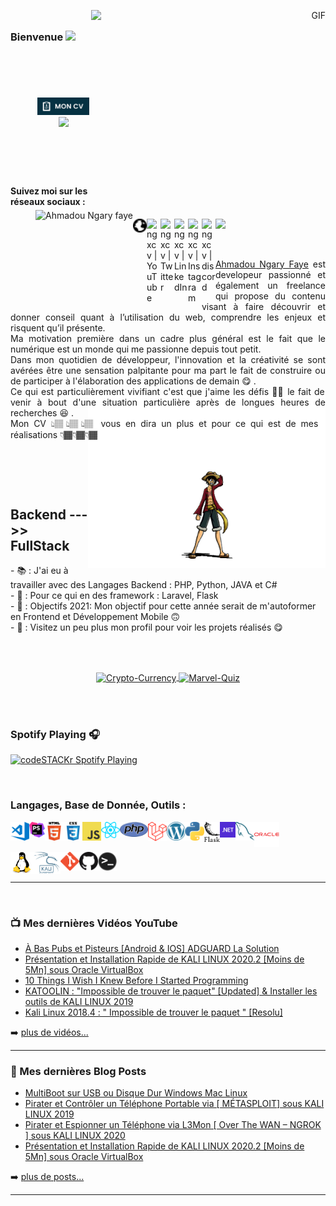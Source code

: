 <h3 align="left">
 Bienvenue <img src="https://media.giphy.com/media/hvRJCLFzcasrR4ia7z/giphy.gif" width="25px" />
</h3>
<br />
<p align="right">
    <img style="margin-top:-100px; " align="right" alt="GIF" src="https://github.com/abhisheknaiidu/abhisheknaiidu/blob/master/code.gif?raw=true" width="375px" height="320px" />
</p>
<p align="center" style="padding:40px;">
<a href="http://ngxcv.com" title="Visiter mon site web" target="_blank"  ><img align="left" alt="Ahmadou Ngary faye" height="28" src="https://i.ibb.co/JjJ0w2v/brand.png"/></a>
<a target="_blank" title="Voir mon CV" href="resume/cv.pdf"><img src="icons/cv.png" height="28" /></a> 
<a target="_blank"  href="mailto:ngaryfaye95@gmail.com"><img src="https://img.shields.io/badge/-Gmail-D14836?style=for-the-badge&logo=Gmail&logoColor=white" /></a>
</p>
<br />
<p align="left">
<h4>Suivez moi sur les réseaux sociaux : </h4>

[<img align="left" alt="ngxcv.com" width="22px" src="https://raw.githubusercontent.com/iconic/open-iconic/master/svg/globe.svg" />][website]
[<img align="left" alt="ngxcv | YouTube" width="22px" src="https://cdn.jsdelivr.net/npm/simple-icons@v3/icons/youtube.svg" />][youtube]
[<img align="left" alt="ngxcv | Twitter" width="22px" src="https://cdn.jsdelivr.net/npm/simple-icons@v3/icons/twitter.svg" />][twitter]
[<img align="left" alt="ngxcv | LinkedIn" width="22px" src="https://cdn.jsdelivr.net/npm/simple-icons@v3/icons/linkedin.svg" />][linkedin]
[<img align="left" alt="ngxcv | Instagram" width="22px" src="https://cdn.jsdelivr.net/npm/simple-icons@v3/icons/instagram.svg" />][instagram]
[<img align="left" alt="ngxcv | discord" width="22px" src="https://cdn.jsdelivr.net/npm/simple-icons@v3/icons/discord.svg" />][discord]

![](https://visitor-badge.glitch.me/badge?page_id=ng-xcv.ng-xcv)

</p>

<br />

<p align="left" style="height:320px; text-align:justify">
  <a href="https://twitter.com/ng__xcv">Ahmadou Ngary Faye</a> est developeur passionné et également un freelance qui propose du contenu visant à faire découvrir et donner conseil quant à l’utilisation du web, comprendre les enjeux et risquent qu’il présente. <br />
  Ma motivation première dans un cadre plus général est le fait que le numérique est un monde qui me passionne depuis tout petit. <br />
  Dans mon quotidien de développeur, l'innovation et la créativité se sont avérées être une sensation palpitante pour ma part le fait de construire ou de participer à l'élaboration des applications de demain 😋 .<br />
  Ce qui est particulièrement vivifiant c'est que j'aime les défis 💪🏾 le fait de venir à bout d'une situation particulière après de longues heures de recherches 😆 .<br />
  Mon CV 👆🏽👆🏽👆🏽 vous en dira un plus et pour ce qui est de mes réalisations  👇🏾👇🏾👇🏾
</p>
<p>
<img  src="gif/luffy.gif" align="right" width="380px" style="margin-top:-115px" alt="OnePiece_Luffy" />
<br />
<br />
<p align="left">
<h2>  Backend --->> FullStack </h2>
- 📚   : J'ai eu à travailler avec des Langages Backend : PHP, Python, JAVA et C# <br />
- 🔖   : Pour ce qui en des framework : Laravel, Flask <br />
- 🥅   : Objectifs 2021: Mon objectif pour cette année serait de m'autoformer 
  en Frontend et Développement Mobile 🙃 <br />
- 👀   : Visitez un peu plus mon profil pour voir les projets réalisés 😋 
</p>
</p>
<br />
<br />

<p align="center">
  <a href="https://github.com/ng-xcv/Crypto-Currency">
    <img align="center" alt="Crypto-Currency" src="https://github-readme-stats.vercel.app/api/pin/?username=ng-xcv&repo=Crypto-Currency&theme=dark&border_radius=10" />
  </a>
  <a href="https://github.com/ng-xcv/Marvel-Quiz">
    <img align="center" alt="Marvel-Quiz" src="https://github-readme-stats.vercel.app/api/pin/?username=ng-xcv&repo=Marvel-Quiz&border_radius=10" />
  </a>
</p>

<br />
<br />

### Spotify Playing 🎧

[<img src="https://now-playing-codestackr.vercel.app/api/spotify-playing" alt="codeSTACKr Spotify Playing" width="350" />](https://open.spotify.com/user/swyqyimdc12jajde4vpwd2x1b)

<br/>

<h3 align="left">Langages, Base de Donnée, Outils :</h3>

<p align="right">
<img align="left" alt="Visual Studio Code" width="30px" src="https://raw.githubusercontent.com/github/explore/80688e429a7d4ef2fca1e82350fe8e3517d3494d/topics/visual-studio-code/visual-studio-code.png" />

<img align="left" alt="phpstorm" width="25px"  src="icons/phpstorm.svg" />

<img align="left" alt="HTML5" width="30px" src="https://raw.githubusercontent.com/github/explore/80688e429a7d4ef2fca1e82350fe8e3517d3494d/topics/html/html.png" />

<img align="left" alt="CSS3" width="30px" src="https://raw.githubusercontent.com/github/explore/80688e429a7d4ef2fca1e82350fe8e3517d3494d/topics/css/css.png" />

<img align="left" alt="JavaScript" width="30px" src="https://raw.githubusercontent.com/github/explore/80688e429a7d4ef2fca1e82350fe8e3517d3494d/topics/javascript/javascript.png" />

<img align="left" alt="React"  width="30px" src="icons/react.png" />

<img align="left" alt="Php" width="45px"  src="icons/php.png" />
<img align="left" alt="laravel"  width="30px" src="icons/laravel.png" />
<img align="left" alt="wordpress"  width="30px" src="icons/wordpress.png" />
<img align="left" alt="python"  width="30px" src="icons/python.png" />

<img align="left" alt="flask" width="25px"  src="icons/flask.svg" />

<img align="left" alt="dotnet" width="25px"  src="icons/dotnet.png" />

<img align="left" alt="MySQL" width="30px"   src="icons/mysql.png" />

<img align="left" alt="Oracle" width="40px" src="icons/oracle.png" />
</p>

<br />
<br />

<p align="left">
<img align="left" alt="linux" width="35px" src="icons/linux.svg" />
<img align="left" alt="kali" width="45px" src="icons/kali.png" />
<img align="left" alt="Git" width="30px" src="icons/git.png" />

<img align="left" alt="GitHub" width="30px"  src="icons/github.png" />

<img align="left" alt="Terminal" width="30px"  src="https://raw.githubusercontent.com/github/explore/80688e429a7d4ef2fca1e82350fe8e3517d3494d/topics/terminal/terminal.png" />

</p>
<br />
<br />

---

<br />

### 📺 Mes dernières Vidéos YouTube

<!-- YOUTUBE:START -->

- [À Bas Pubs et Pisteurs [Android & IOS] ADGUARD La Solution](https://www.youtube.com/watch?v=6AvGF_BRZ8k)
- [Présentation et Installation Rapide de KALI LINUX 2020.2 [Moins de 5Mn] sous Oracle VirtualBox](https://www.youtube.com/watch?v=YBq-dKjU9p4)
- [10 Things I Wish I Knew Before I Started Programming](https://www.youtube.com/watch?v=x4gu6JGwKAI)
- [KATOOLIN : "Impossible de trouver le paquet" [Updated] & Installer les outils de KALI LINUX 2019](https://www.youtube.com/watch?v=G7XCc02uu5w)
- [Kali Linux 2018.4 : " Impossible de trouver le paquet " [Resolu]](https://www.youtube.com/watch?v=RnYowO2xZpY)
<!-- YOUTUBE:END -->

➡️ [plus de vidéos...](https://youtube.com/ng_xcv)

---

### 📕 Mes dernières Blog Posts

<!-- BLOG-POST-LIST:START -->

- [MultiBoot sur USB ou Disque Dur Windows Mac Linux](http://ngxcv.com/2020/11/multiboot-sur-usb-ou-disque-dur-windows-mac-linux/)
- [Pirater et Contrôler un Téléphone Portable via [ MÉTASPLOIT] sous KALI LINUX 2019](http://ngxcv.com/2020/07/pirater-et-contro%cc%82ler-un-telephone-portable-via-metasploit-sous-kali-linux-2019/)
- [Pirater et Espionner un Téléphone via L3Mon [ Over The WAN – NGROK ] sous KALI LINUX 2020](http://ngxcv.com/2020/07/pirater-et-espionner-un-telephone-via-l3mon-over-the-wan-ngrok-sous-kali-linux-2020/)
- [Présentation et Installation Rapide de KALI LINUX 2020.2 [Moins de 5Mn] sous Oracle VirtualBox](http://ngxcv.com/2020/07/presentation-et-installation-rapide-de-kali-linux-2020-2-moins-de-5mn-sous-oracle-virtualbox/)
<!-- BLOG-POST-LIST:END -->

➡️ [plus de posts...](http://ngxcv.com)

---

<br />
<br />

[website]: http://ngxcv.com
[twitter]: https://twitter.com/ng__xcv
[discord]: dsc.bio/ngxcv
[youtube]: https://www.youtube.com/channel/UCp6sujYSyVn1M1eB_-YS6Mg?sub_confirmation=1
[instagram]: https://instagram.com/ng_xcv
[linkedin]: https://linkedin.com/in/ngxcv
[kalilinuxplaylist]: https://www.youtube.com/watch?v=CSLBqGCUYyolist=PLKW9bVGJghugT-c2b3gCqVoTivel5R_VK
